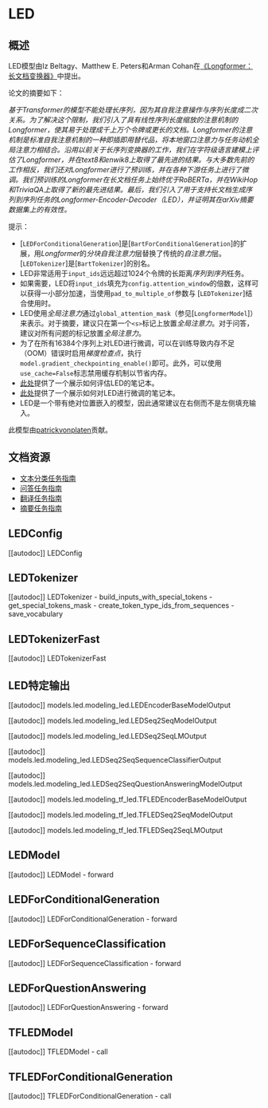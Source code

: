 <!--版权所有2020 HuggingFace团队。

根据Apache许可证第2.0版（"许可证"）的规定，您不得使用此文件，除非符合许可证的要求。
您可以在以下网址获得许可证的副本：

http://www.apache.org/licenses/LICENSE-2.0

除非适用的法律要求或书面同意，根据本许可证分发的软件是基于"按原样"的基础上分发的，
没有任何明示或暗示的保证或条件。请参阅许可证规定，获取相关的语言组合和限制详情。

⚠️请注意，此文件以Markdown格式编写，但包含了与我们的文档生成工具相类似的特定语法（类似MDX），
在Markdown查看器中可能无法正确显示。-->

# LED

## 概述

LED模型由Iz Beltagy、Matthew E. Peters和Arman Cohan在[《Longformer：长文档变换器》](https://arxiv.org/abs/2004.05150)中提出。

论文的摘要如下：

*基于Transformer的模型不能处理长序列，因为其自我注意操作与序列长度成二次关系。为了解决这个限制，我们引入了具有线性序列长度缩放的注意机制的Longformer，使其易于处理成千上万个令牌或更长的文档。Longformer的注意机制是标准自我注意机制的一种即插即用替代品，将本地窗口注意力与任务动机全局注意力相结合。沿用以前关于长序列变换器的工作，我们在字符级语言建模上评估了Longformer，并在text8和enwik8上取得了最先进的结果。与大多数先前的工作相反，我们还对Longformer进行了预训练，并在各种下游任务上进行了微调。我们预训练的Longformer在长文档任务上始终优于RoBERTa，并在WikiHop和TriviaQA上取得了新的最先进结果。最后，我们引入了用于支持长文档生成序列到序列任务的Longformer-Encoder-Decoder（LED），并证明其在arXiv摘要数据集上的有效性。*

提示：

- [`LEDForConditionalGeneration`]是[`BartForConditionalGeneration`]的扩展，用*Longformer*的*分块自我注意力*层替换了传统的*自注意力*层。[`LEDTokenizer`]是[`BartTokenizer`]的别名。
- LED非常适用于`input_ids`远远超过1024个令牌的长距离*序列到序列*任务。
- 如果需要，LED将`input_ids`填充为`config.attention_window`的倍数，这样可以获得一小部分加速，当使用`pad_to_multiple_of`参数与 [`LEDTokenizer`]结合使用时。
- LED使用*全局注意力*通过`global_attention_mask`（参见[`LongformerModel`]）来表示。对于摘要，建议只在第一个`<s>`标记上放置*全局注意力*。对于问答，建议对所有问题的标记放置*全局注意力*。
- 为了在所有16384个序列上对LED进行微调，可以在训练导致内存不足（OOM）错误时启用*梯度检查点*，执行`model.gradient_checkpointing_enable()`即可。此外，可以使用`use_cache=False`标志禁用缓存机制以节省内存。
- [此处](https://colab.research.google.com/drive/12INTTR6n64TzS4RrXZxMSXfrOd9Xzamo?usp=sharing)提供了一个展示如何评估LED的笔记本。
- [此处](https://colab.research.google.com/drive/12LjJazBl7Gam0XBPy_y0CTOJZeZ34c2v?usp=sharing)提供了一个展示如何对LED进行微调的笔记本。
- LED是一个带有绝对位置嵌入的模型，因此通常建议在右侧而不是左侧填充输入。

此模型由[patrickvonplaten](https://huggingface.co/patrickvonplaten)贡献。

## 文档资源

- [文本分类任务指南](../tasks/sequence_classification)
- [问答任务指南](../tasks/question_answering)
- [翻译任务指南](../tasks/translation)
- [摘要任务指南](../tasks/summarization)

## LEDConfig

[[autodoc]] LEDConfig

## LEDTokenizer

[[autodoc]] LEDTokenizer
    - build_inputs_with_special_tokens
    - get_special_tokens_mask
    - create_token_type_ids_from_sequences
    - save_vocabulary

## LEDTokenizerFast

[[autodoc]] LEDTokenizerFast

## LED特定输出

[[autodoc]] models.led.modeling_led.LEDEncoderBaseModelOutput

[[autodoc]] models.led.modeling_led.LEDSeq2SeqModelOutput

[[autodoc]] models.led.modeling_led.LEDSeq2SeqLMOutput

[[autodoc]] models.led.modeling_led.LEDSeq2SeqSequenceClassifierOutput

[[autodoc]] models.led.modeling_led.LEDSeq2SeqQuestionAnsweringModelOutput

[[autodoc]] models.led.modeling_tf_led.TFLEDEncoderBaseModelOutput

[[autodoc]] models.led.modeling_tf_led.TFLEDSeq2SeqModelOutput

[[autodoc]] models.led.modeling_tf_led.TFLEDSeq2SeqLMOutput

## LEDModel

[[autodoc]] LEDModel
    - forward

## LEDForConditionalGeneration

[[autodoc]] LEDForConditionalGeneration
    - forward

## LEDForSequenceClassification

[[autodoc]] LEDForSequenceClassification
    - forward

## LEDForQuestionAnswering

[[autodoc]] LEDForQuestionAnswering
    - forward

## TFLEDModel

[[autodoc]] TFLEDModel
    - call

## TFLEDForConditionalGeneration

[[autodoc]] TFLEDForConditionalGeneration
    - call